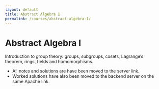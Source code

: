 ```yaml
---
layout: default
title: Abstract Algebra I
permalink: /courses/abstract-algebra-1/
---
```


# Abstract Algebra I

Introduction to group theory: groups, subgroups, cosets, Lagrange’s theorem, rings, fields and homomorphisms.  

- All notes and solutions are have been moved to the server link.
- Worked solutions have also been moved to the backend server on the same Apache link.  
